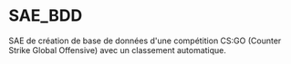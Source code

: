 # SAE_BDD

SAE de création de base de données d'une compétition CS:GO (Counter Strike Global Offensive) avec un classement automatique.
